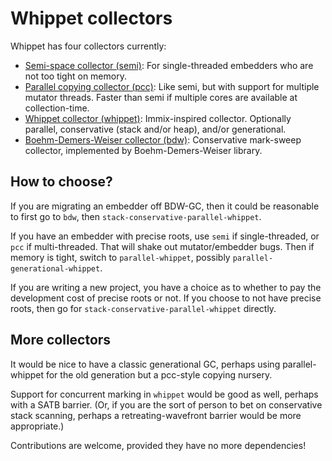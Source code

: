 # Whippet collectors

Whippet has four collectors currently:
 - [Semi-space collector (semi)](./collector-semi.md): For
   single-threaded embedders who are not too tight on memory.
 - [Parallel copying collector (pcc)](./collector-pcc.md): Like semi,
   but with support for multiple mutator threads.  Faster than semi if
   multiple cores are available at collection-time.
 - [Whippet collector (whippet)](./collector-whippet.md):
   Immix-inspired collector.  Optionally parallel, conservative (stack
   and/or heap), and/or generational.
 - [Boehm-Demers-Weiser collector (bdw)](./collector-bdw.md):
   Conservative mark-sweep collector, implemented by
   Boehm-Demers-Weiser library.

## How to choose?

If you are migrating an embedder off BDW-GC, then it could be reasonable
to first go to `bdw`, then `stack-conservative-parallel-whippet`.

If you have an embedder with precise roots, use `semi` if
single-threaded, or `pcc` if multi-threaded.  That will shake out
mutator/embedder bugs.  Then if memory is tight, switch to
`parallel-whippet`, possibly `parallel-generational-whippet`.

If you are writing a new project, you have a choice as to whether to pay
the development cost of precise roots or not.  If you choose to not have
precise roots, then go for `stack-conservative-parallel-whippet`
directly.

## More collectors

It would be nice to have a classic generational GC, perhaps using
parallel-whippet for the old generation but a pcc-style copying nursery.

Support for concurrent marking in `whippet` would be good as well,
perhaps with a SATB barrier.  (Or, if you are the sort of person to bet
on conservative stack scanning, perhaps a retreating-wavefront barrier
would be more appropriate.)

Contributions are welcome, provided they have no more dependencies!
